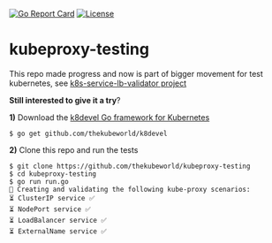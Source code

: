 [![Go Report Card](https://goreportcard.com/badge/github.com/thekubeworld/kubeproxy-testing)](https://goreportcard.com/report/github.com/thekubeworld/kubeproxy-testing)
[![License](https://img.shields.io/badge/License-Apache%202.0-blue.svg)](https://opensource.org/licenses/Apache-2.0)

# kubeproxy-testing
This repo made progress and now is part of bigger movement for test kubernetes, see [k8s-service-lb-validator project](https://github.com/K8sbykeshed/k8s-service-lb-validator/)

**Still interested to give it a try**? 

**1)** Download the [k8devel Go framework for Kubernetes](https://github.com/thekubeworld/k8devel)
```
$ go get github.com/thekubeworld/k8devel
```

**2)** Clone this repo and run the tests
```
$ git clone https://github.com/thekubeworld/kubeproxy-testing
$ cd kubeproxy-testing
$ go run run.go 
🤖 Creating and validating the following kube-proxy scenarios:
⏳ ClusterIP service ✅
⏳ NodePort service ✅
⏳ LoadBalancer service ✅
⏳ ExternalName service ✅
```
